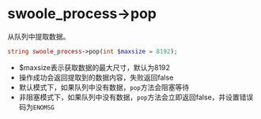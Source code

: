 # swoole_process->pop

从队列中提取数据。

```php
string swoole_process->pop(int $maxsize = 8192);
```
* $maxsize表示获取数据的最大尺寸，默认为8192
* 操作成功会返回提取到的数据内容，失败返回false
* 默认模式下，如果队列中没有数据，`pop`方法会阻塞等待
* 非阻塞模式下，如果队列中没有数据，`pop`方法会立即返回false，并设置错误码为`ENOMSG`

